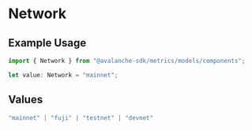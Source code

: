 # Network

## Example Usage

```typescript
import { Network } from "@avalanche-sdk/metrics/models/components";

let value: Network = "mainnet";
```

## Values

```typescript
"mainnet" | "fuji" | "testnet" | "devnet"
```